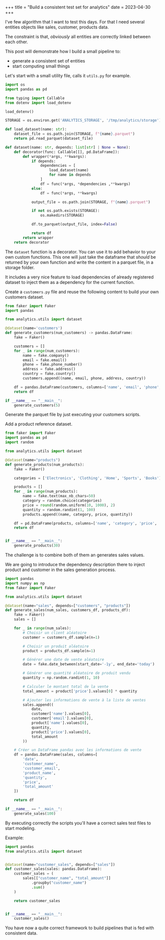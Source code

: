 +++
title = "Build a consistent test set for analytics"
date = 2023-04-30
+++

I've few algorithm that I want to test this days. For that I need several entities objects like sales, customer, products data.

The constraint is that, _obviously_ all entities are correctly linked between each other.

This post will demonstrate how I build a small pipeline to:

- generate a consistent set of entities
- start computing small things

Let's start with a small utility file, calls it `utils.py` for example.

```python
import os
import pandas as pd

from typing import Callable
from dotenv import load_dotenv

load_dotenv()

STORAGE = os.environ.get('ANALYTICS_STORAGE', '/tmp/analytics/storage')

def load_dataset(name: str):
    dataset_file = os.path.join(STORAGE, f"{name}.parquet")
    return pd.read_parquet(dataset_file)

def dataset(name: str, depends: list[str] | None = None):
    def decorator(func: Callable[[], pd.DataFrame]):
        def wrapper(*args, **kwargs):
            if depends:
                dependencies = [
                    load_dataset(name)
                    for name in depends
                ]
                df = func(*args, *dependencies ,**kwargs)
            else:
                df = func(*args, **kwargs)

            output_file = os.path.join(STORAGE, f"{name}.parquet")

            if not os.path.exists(STORAGE):
                os.makedirs(STORAGE)

            df.to_parquet(output_file, index=False)

            return df
        return wrapper
    return decorator
```

The `dataset` function is a decorator. You can use it to add behavior to your own custom functions. This one will just take the dataframe that _should_ be returned by your own function and write the content in a parquet file, in a storage folder.

It includes a very nice feature to load dependencies of already registered dataset to inject them as a dependency for the current function.

Create a `customers.py` file and reuse the following content to build your own customers dataset.

```python
from faker import Faker
import pandas

from analytics.utils import dataset

@dataset(name='customers')
def generate_customers(num_customers) -> pandas.DataFrame:
    fake = Faker()

    customers = []
    for _ in range(num_customers):
        name = fake.company()
        email = fake.email()
        phone = fake.phone_number()
        address = fake.address()
        country = fake.country()
        customers.append((name, email, phone, address, country))

    df = pandas.DataFrame(customers, columns=['name', 'email', 'phone', 'address', 'country'])
    return df

if __name__ == "__main__":
    generate_customers(5)
```

Generate the parquet file by just executing your customers scripts.

Add a product reference dataset.

```python
from faker import Faker
import pandas as pd
import random

from analytics.utils import dataset

@dataset(name="products")
def generate_products(num_products):
    fake = Faker()

    categories = ['Electronics', 'Clothing', 'Home', 'Sports', 'Books']

    products = []
    for _ in range(num_products):
        name = fake.text(max_nb_chars=50)
        category = random.choice(categories)
        price = round(random.uniform(10, 1000), 2)
        quantity = random.randint(1, 100)
        products.append((name, category, price, quantity))

    df = pd.DataFrame(products, columns=['name', 'category', 'price', 'quantity'])
    return df


if __name__ == "__main__":
    generate_products(30)
```

The challenge is to combine both of them an generates sales values.

We are going to introduce the dependency description there to inject product and customer in the sales generation process.

```python
import pandas
import numpy as np
from faker import Faker

from analytics.utils import dataset

@dataset(name="sales", depends=["customers", "products"])
def generate_sales(num_sales, customers_df, products_df):
    fake = Faker()
    sales = []

    for _ in range(num_sales):
        # Choisir un client aléatoire
        customer = customers_df.sample(n=1)

        # Choisir un produit aléatoire
        product = products_df.sample(n=1)

        # Générer une date de vente aléatoire
        date = fake.date_between(start_date='-1y', end_date='today')

        # Générer une quantité aléatoire de produit vendu
        quantity = np.random.randint(1, 10)

        # Calculer le montant total de la vente
        total_amount = product['price'].values[0] * quantity

        # Ajouter les informations de vente à la liste de ventes
        sales.append((
            date,
            customer['name'].values[0],
            customer['email'].values[0],
            product['name'].values[0],
            quantity,
            product['price'].values[0],
            total_amount
        ))

    # Créer un DataFrame pandas avec les informations de vente
    df = pandas.DataFrame(sales, columns=[
        'date',
        'customer_name',
        'customer_email',
        'product_name',
        'quantity',
        'price',
        'total_amount'
    ])

    return df

if __name__ == "__main__":
    generate_sales(100)
```

By executing correctly the scripts you'll have a correct sales test files to start modeling.

Example:

```python
import pandas
from analytics.utils import dataset


@dataset(name="customer_sales", depends=["sales"])
def customer_sales(sales: pandas.DataFrame):
    customer_sales = (
        sales[["customer_name", "total_amount"]]
            .groupby("customer_name")
            .sum()
    )

    return customer_sales


if __name__ == "__main__":
    customer_sales()
```

You have now a quite correct framework to build pipelines that is fed with consistent data.
